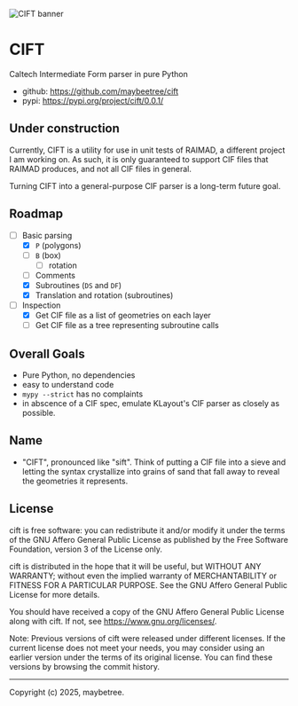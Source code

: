 ![CIFT banner](img/raima-cift-banner.png)

# CIFT
Caltech Intermediate Form parser in pure Python

- github: <https://github.com/maybeetree/cift>
- pypi: <https://pypi.org/project/cift/0.0.1/>

## Under construction

Currently, CIFT is a utility for use in unit tests of RAIMAD,
a different project I am working on.
As such, it is only guaranteed to support CIF files that RAIMAD produces,
and not all CIF files in general.

Turning CIFT into a general-purpose CIF parser is a long-term future goal.

## Roadmap

- [ ] Basic parsing
    - [x] `P` (polygons)
    - [ ] `B` (box)
        - [ ] rotation
    - [ ] Comments
    - [x] Subroutines (`DS` and `DF`)
    - [x] Translation and rotation (subroutines)
- [ ] Inspection
    - [x] Get CIF file as a list of geometries on each layer
    - [ ] Get CIF file as a tree representing subroutine calls

## Overall Goals
- Pure Python, no dependencies
- easy to understand code
- `mypy --strict` has no complaints
- in abscence of a CIF spec,
emulate KLayout's CIF parser as closely as possible.

## Name
- "CIFT", pronounced like "sift".
Think of putting a CIF file into a sieve
and letting the syntax crystallize into grains of sand
that fall away to reveal the geometries it represents.

## License

cift is free software: you can redistribute it and/or modify it under the terms
of the GNU Affero General Public License as published by the Free Software
Foundation, version 3 of the License only.

cift is distributed in the hope that it will be useful, but WITHOUT ANY
WARRANTY; without even the implied warranty of MERCHANTABILITY or FITNESS FOR A
PARTICULAR PURPOSE. See the GNU Affero General Public License for more details.

You should have received a copy of the GNU Affero General Public License along
with cift. If not, see <https://www.gnu.org/licenses/>. 

Note: Previous versions of cift were released under different licenses. If the
current license does not meet your needs, you may consider using an earlier
version under the terms of its original license. You can find these versions by
browsing the commit history.

---

Copyright (c) 2025, maybetree.

